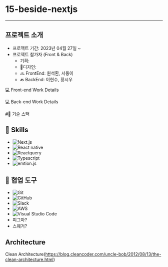 # 15-beside-nextjs

---

## 프로젝트 소개

- 프로젝트 기간: 2023년 04월 27일 ~
- 프로젝트 참가자 (Front & Back)
  - 기획:
  - :art:디자인:
  - 🔜 FrontEnd: 원석환, 서동이
  - 🔙 BackEnd: 이현수, 황시우

💻 Front-end Work Details

💻 Back-end Work Details

#🔧 기술 스택

## 🔧 Skills

- ![Next.js](https://img.shields.io/badge/next.js-20232A?style=for-the-badge&logo=nextdotjs&logoColor=#000000)
- ![React native](https://img.shields.io/badge/React-20232A?style=for-the-badge&logo=react&logoColor=61DAFB)
- ![Reactquery](https://img.shields.io/badge/reactquery-20232A?style=for-the-badge&logo=reactquery&logoColor=#FF4154)
- ![Typescript](https://img.shields.io/badge/typescript-20232A?style=for-the-badge&logo=typescript&logoColor=#3178C6)
- ![emtion.js](https://img.shields.io/badge/emotion.js-20232A?style=for-the-badge&logoColor=#EF2D5E)

## 🔧 협업 도구

- <img alt="Git" src="https://img.shields.io/badge/git-%23F05033.svg?&style=for-the-badge&logo=git&logoColor=white"/>
- <img alt="GitHub" src="https://img.shields.io/badge/github-%23121011.svg?&style=for-the-badge&logo=github&logoColor=white"/>
- <img alt="Slack" src="https://img.shields.io/badge/Slack-4A154B?style=for-the-badge&logo=slack&logoColor=white" />
- <img alt="AWS" src="https://img.shields.io/badge/AWS-%23FF9900.svg?&style=for-the-badge&logo=amazon-aws&logoColor=white"/>
- <img alt="Visual Studio Code" src="https://img.shields.io/badge/VisualStudioCode-0078d7.svg?&style=for-the-badge&logo=visual-studio-code&logoColor=white"/>
- 피그마?
- 스웨거?


## Architecture
Clean Architecture(https://blog.cleancoder.com/uncle-bob/2012/08/13/the-clean-architecture.html)
